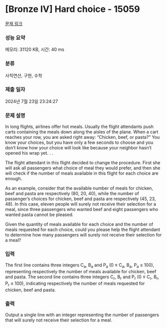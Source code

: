 # [Bronze IV] Hard choice - 15059 

[문제 링크](https://www.acmicpc.net/problem/15059) 

### 성능 요약

메모리: 31120 KB, 시간: 40 ms

### 분류

사칙연산, 구현, 수학

### 제출 일자

2024년 7월 23일 23:24:27

### 문제 설명

<p>In long flights, airlines offer hot meals. Usually the flight attendants push carts containing the meals down along the aisles of the plane. When a cart reaches your row, you are asked right away: “Chicken, beef, or pasta?” You know your choices, but you have only a few seconds to choose and you don’t know how your choice will look like because your neighbor hasn’t opened his wrap yet. . .</p>

<p>The flight attendant in this flight decided to change the procedure. First she will ask all passengers what choice of meal they would prefer, and then she will check if the number of meals available in this flight for each choice are enough.</p>

<p>As an example, consider that the available number of meals for chicken, beef and pasta are respectively (80, 20, 40), while the number of passenger’s choices for chicken, beef and pasta are respectively (45, 23, 48). In this case, eleven people will surely not receive their selection for a meal, since three passengers who wanted beef and eight passengers who wanted pasta cannot be pleased.</p>

<p>Given the quantity of meals available for each choice and the number of meals requested for each choice, could you please help the flight attendant to determine how many passengers will surely not receive their selection for a meal?</p>

### 입력 

 <p>The first line contains three integers C<sub>a</sub>, B<sub>a</sub> and P<sub>a</sub> (0 ≤ C<sub>a</sub>, B<sub>a</sub>, P<sub>a</sub> ≤ 100), representing respectively the number of meals available for chicken, beef and pasta. The second line contains three integers C<sub>r</sub>, B<sub>r</sub> and P<sub>r</sub> (0 ≤ C<sub>r</sub>, B<sub>r</sub>, P<sub>r</sub> ≤ 100), indicating respectively the number of meals requested for chicken, beef and pasta.</p>

### 출력 

 <p>Output a single line with an integer representing the number of passengers that will surely not receive their selection for a meal.</p>

